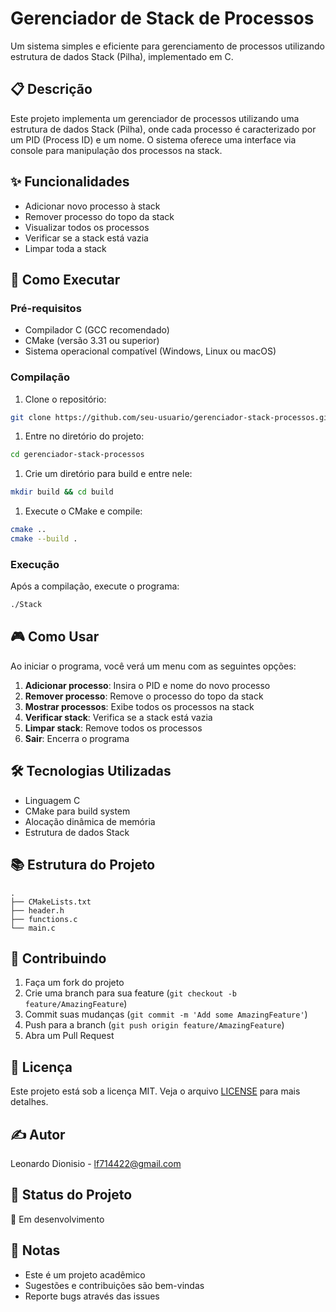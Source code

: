 # Gerenciador de Stack de Processos
Um sistema simples e eficiente para gerenciamento de processos utilizando estrutura de dados Stack (Pilha), implementado em C.
## 📋 Descrição
Este projeto implementa um gerenciador de processos utilizando uma estrutura de dados Stack (Pilha), onde cada processo é caracterizado por um PID (Process ID) e um nome. O sistema oferece uma interface via console para manipulação dos processos na stack.
## ✨ Funcionalidades
- Adicionar novo processo à stack
- Remover processo do topo da stack
- Visualizar todos os processos
- Verificar se a stack está vazia
- Limpar toda a stack

## 🚀 Como Executar
### Pré-requisitos
- Compilador C (GCC recomendado)
- CMake (versão 3.31 ou superior)
- Sistema operacional compatível (Windows, Linux ou macOS)

### Compilação
1. Clone o repositório:
``` bash
git clone https://github.com/seu-usuario/gerenciador-stack-processos.git
```
1. Entre no diretório do projeto:
``` bash
cd gerenciador-stack-processos
```
1. Crie um diretório para build e entre nele:
``` bash
mkdir build && cd build
```
1. Execute o CMake e compile:
``` bash
cmake ..
cmake --build .
```
### Execução
Após a compilação, execute o programa:
``` bash
./Stack
```
## 🎮 Como Usar
Ao iniciar o programa, você verá um menu com as seguintes opções:
1. **Adicionar processo**: Insira o PID e nome do novo processo
2. **Remover processo**: Remove o processo do topo da stack
3. **Mostrar processos**: Exibe todos os processos na stack
4. **Verificar stack**: Verifica se a stack está vazia
5. **Limpar stack**: Remove todos os processos
6. **Sair**: Encerra o programa

## 🛠️ Tecnologias Utilizadas
- Linguagem C
- CMake para build system
- Alocação dinâmica de memória
- Estrutura de dados Stack

## 📚 Estrutura do Projeto
``` 
.
├── CMakeLists.txt
├── header.h
├── functions.c
└── main.c
```
## 🤝 Contribuindo
1. Faça um fork do projeto
2. Crie uma branch para sua feature (`git checkout -b feature/AmazingFeature`)
3. Commit suas mudanças (`git commit -m 'Add some AmazingFeature'`)
4. Push para a branch (`git push origin feature/AmazingFeature`)
5. Abra um Pull Request

## 📝 Licença
Este projeto está sob a licença MIT. Veja o arquivo [LICENSE](LICENSE) para mais detalhes.
## ✍️ Autor
Leonardo Dionisio - [lf714422@gmail.com](mailto:seu-email@exemplo.com)
## 🎯 Status do Projeto
🚧 Em desenvolvimento
## 📌 Notas
- Este é um projeto acadêmico
- Sugestões e contribuições são bem-vindas
- Reporte bugs através das issues
